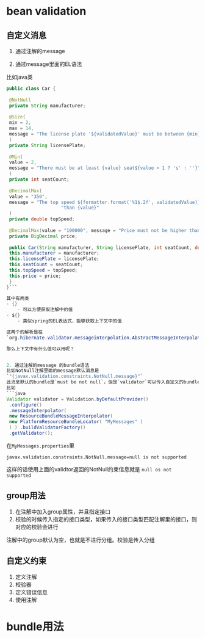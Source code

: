 # bean validation 

## 自定义消息

1. 通过注解的message

2. 通过message里面的EL语法

比如java类
```java
public class Car {  
  
 @NotNull  
 private String manufacturer;  
  
 @Size(  
 min = 2,  
 max = 14,  
 message = "The license plate '${validatedValue}' must be between {min} and {max} characters long"  
 )  
 private String licensePlate;  
  
 @Min(  
 value = 2,  
 message = "There must be at least {value} seat${value > 1 ? 's' : ''}"  
 )  
 private int seatCount;  
  
 @DecimalMax(  
 value = "350",  
 message = "The top speed ${formatter.format('%1$.2f', validatedValue)} is higher " +  
                    "than {value}"  
 )  
 private double topSpeed;  
  
 @DecimalMax(value = "100000", message = "Price must not be higher than ${value}")  
 private BigDecimal price;  
  
 public Car(String manufacturer, String licensePlate, int seatCount, double topSpeed, BigDecimal price) {  
 this.manufacturer = manufacturer;  
 this.licensePlate = licensePlate;  
 this.seatCount = seatCount;  
 this.topSpeed = topSpeed;  
 this.price = price;  
 }  
}```

其中有两类
- {}
	- 可以方便获取注解中的值
- ${}
	- 类似spring的EL表达式，能够获取上下文中的值

这两个的解析是在
`org.hibernate.validator.messageinterpolation.AbstractMessageInterpolator#interpolateMessage`做的

那么上下文中有什么值可以用呢？


2. 通过注解的message 的bundle语法
比如NotNull注解里面的message默认消息是
`"{javax.validation.constraints.NotNull.message}"`
此消息默认的bundle是`must be not null`，但是`validator`可以传入自定义的bundle，会优先使用自定义bundle里的message
比如
```java
Validator validator = Validation.byDefaultProvider()  
 .configure()  
 .messageInterpolator(  
 new ResourceBundleMessageInterpolator(  
 new PlatformResourceBundleLocator( "MyMessages" )  
 ) ) .buildValidatorFactory()  
 .getValidator();
```

在`MyMessages.properties`里
```properties
javax.validation.constraints.NotNull.message=null is not supported
```

这样的话使用上面的validtor返回的NotNull约束信息就是
`null os not supported`





## group用法

1. 在注解中加入group属性，并且指定接口
2. 校验的时候传入指定的接口类型，如果传入的接口类型匹配注解里的接口，则对应的校验会进行

注解中的group默认为空，也就是不进行分组。校验是传入分组

## 自定义约束
1. 定义注解
2. 校验器
3. 定义错误信息
4. 使用注解


# bundle用法
